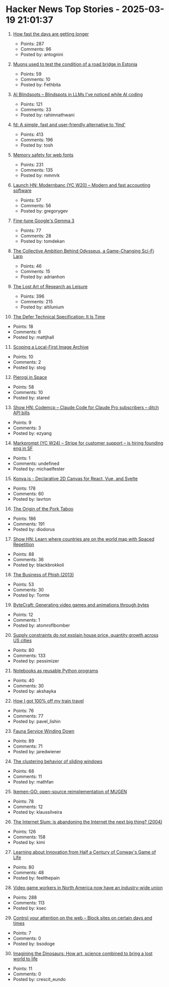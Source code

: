 # Hacker News Top Stories - 2025-03-19 21:01:37

1. [How fast the days are getting longer](https://joe-antognini.github.io/astronomy/daylight)
   - Points: 287
   - Comments: 96
   - Posted by: antognini

2. [Muons used to test the condition of a road bridge in Estonia](https://news.err.ee/1609634600/muons-used-to-test-the-condition-of-a-road-bridge-in-estonia)
   - Points: 59
   - Comments: 10
   - Posted by: Fethbita

3. [AI Blindspots – Blindspots in LLMs I've noticed while AI coding](https://ezyang.github.io/ai-blindspots/)
   - Points: 121
   - Comments: 33
   - Posted by: rahimnathwani

4. [fd: A simple, fast and user-friendly alternative to 'find'](https://github.com/sharkdp/fd)
   - Points: 413
   - Comments: 196
   - Posted by: tosh

5. [Memory safety for web fonts](https://developer.chrome.com/blog/memory-safety-fonts)
   - Points: 231
   - Comments: 135
   - Posted by: mmmrk

6. [Launch HN: Modernbanc (YC W20) – Modern and fast accounting software](undefined)
   - Points: 57
   - Comments: 56
   - Posted by: gregorygev

7. [Fine-tune Google's Gemma 3](https://unsloth.ai/blog/gemma3)
   - Points: 77
   - Comments: 28
   - Posted by: tomdekan

8. [The Collective Ambition Behind Odysseus, a Game-Changing Sci-Fi Larp](https://mssv.net/2025/03/19/the-collective-ambition-behind-odysseus-a-game-changing-sci-fi-larp/)
   - Points: 46
   - Comments: 15
   - Posted by: adrianhon

9. [The Lost Art of Research as Leisure](https://kasurian.com/p/research-as-leisure)
   - Points: 396
   - Comments: 215
   - Posted by: altilunium

10. [The Defer Technical Specification: It Is Time](https://thephd.dev/c2y-the-defer-technical-specification-its-time-go-go-go)
   - Points: 18
   - Comments: 6
   - Posted by: mattjhall

11. [Scoping a Local-First Image Archive](https://www.scottishstoater.com/2025/03/scoping-a-local-first-image-archive/)
   - Points: 10
   - Comments: 2
   - Posted by: stog

12. [Pierogi in Space](https://www.esa.int/Science_Exploration/Human_and_Robotic_Exploration/Pierogi_in_space)
   - Points: 58
   - Comments: 10
   - Posted by: stared

13. [Show HN: Codemcp – Claude Code for Claude Pro subscribers – ditch API bills](https://github.com/ezyang/codemcp)
   - Points: 9
   - Comments: 3
   - Posted by: ezyang

14. [Markprompt (YC W24) – Stripe for customer support – is hiring founding eng in SF](https://markprompt.com/jobs)
   - Points: 1
   - Comments: undefined
   - Posted by: michaelfester

15. [Konva.js - Declarative 2D Canvas for React, Vue, and Svelte](https://konvajs.org/)
   - Points: 178
   - Comments: 60
   - Posted by: lavrton

16. [The Origin of the Pork Taboo](https://archaeology.org/issues/march-april-2025/letters-from/on-the-origin-of-the-pork-taboo/)
   - Points: 186
   - Comments: 191
   - Posted by: diodorus

17. [Show HN: Learn where countries are on the world map with Spaced Repetition](https://map.koljapluemer.com)
   - Points: 88
   - Comments: 36
   - Posted by: blackbrokkoli

18. [The Business of Phish (2013)](https://priceonomics.com/business-of-phish/)
   - Points: 53
   - Comments: 30
   - Posted by: Tomte

19. [ByteCraft: Generating video games and animations through bytes](https://emygervais.github.io/2025/03/15/bytecraft.html)
   - Points: 12
   - Comments: 1
   - Posted by: atomroflbomber

20. [Supply constraints do not explain house price, quantity growth across US cities](https://www.nber.org/papers/w33576)
   - Points: 80
   - Comments: 133
   - Posted by: pessimizer

21. [Notebooks as reusable Python programs](https://marimo.io/blog/python-not-json)
   - Points: 40
   - Comments: 30
   - Posted by: akshayka

22. [How I got 100% off my train travel](https://readbunce.com/p/how-i-got-100-off-my-train-travel)
   - Points: 76
   - Comments: 77
   - Posted by: pavel_lishin

23. [Fauna Service Winding Down](https://fauna.com/blog/the-future-of-fauna)
   - Points: 89
   - Comments: 71
   - Posted by: jaredwiener

24. [The clustering behavior of sliding windows](https://arxiv.org/abs/2503.14393)
   - Points: 68
   - Comments: 11
   - Posted by: mathfan

25. [Ikemen-GO: open-source reimplementation of MUGEN](https://github.com/ikemen-engine/Ikemen-GO)
   - Points: 78
   - Comments: 12
   - Posted by: klaussilveira

26. [The Internet Slum: is abandoning the Internet the next big thing? (2004)](https://www.fourmilab.ch/documents/netslum/)
   - Points: 126
   - Comments: 158
   - Posted by: kimi

27. [Learning about Innovation from Half a Century of Conway's Game of Life](https://writings.stephenwolfram.com/2025/03/what-can-we-learn-about-engineering-and-innovation-from-half-a-century-of-the-game-of-life-cellular-automaton/)
   - Points: 80
   - Comments: 48
   - Posted by: feelthepain

28. [Video game workers in North America now have an industry-wide union](https://www.engadget.com/big-tech/video-game-workers-in-north-america-now-have-an-industry-wide-union-130024730.html)
   - Points: 288
   - Comments: 113
   - Posted by: ksec

29. [Control your attention on the web – Block sites on certain days and times](https://github.com/Bsodoge/Focus-Mode)
   - Points: 7
   - Comments: 0
   - Posted by: bsodoge

30. [Imagining the Dinosaurs: How art, science combined to bring a lost world to life](https://worldhistory.substack.com/p/imagining-the-dinosaurs)
   - Points: 11
   - Comments: 0
   - Posted by: crescit_eundo

